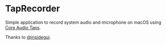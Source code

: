 # TapRecorder

Simple application to record system audio and microphone on macOS using [Core Audio Taps](https://developer.apple.com/documentation/coreaudio/capturing-system-audio-with-core-audio-taps).

Thanks to [@insidegui](https://github.com/insidegui/AudioCap).
